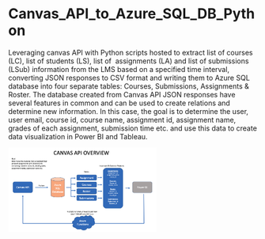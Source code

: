 # Canvas_API_to_Azure_SQL_DB_Python

Leveraging canvas API with Python scripts hosted to extract list of courses (LC), list of students (LS), list of  assignments (LA) and list of submissions (LSub) information from the LMS based on a specified time interval, converting JSON responses to CSV format and writing them to Azure SQL database into four separate tables: Courses, Submissions, Assignments & Roster. The database created from Canvas API JSON responses have several features in common and can be used to create relations and determine new information. In this case, the goal is to determine the user, user email, course id, course name, assignment id, assignment name, grades of each assignment, submission time etc. and use this data to create data visualization in Power BI and Tableau. 

<img src="canvas-api-overview.png" width=300 align=center>

